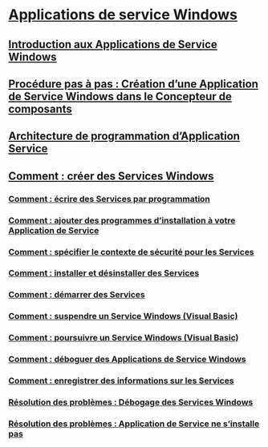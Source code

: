 # [Applications de service Windows](index.md)
## [Introduction aux Applications de Service Windows](introduction-to-windows-service-applications.md)
## [Procédure pas à pas : Création d’une Application de Service Windows dans le Concepteur de composants](walkthrough-creating-a-windows-service-application-in-the-component-designer.md)
## [Architecture de programmation d’Application Service](service-application-programming-architecture.md)
## [Comment : créer des Services Windows](how-to-create-windows-services.md)
### [Comment : écrire des Services par programmation](how-to-write-services-programmatically.md)
### [Comment : ajouter des programmes d’installation à votre Application de Service](how-to-add-installers-to-your-service-application.md)
### [Comment : spécifier le contexte de sécurité pour les Services](how-to-specify-the-security-context-for-services.md)
### [Comment : installer et désinstaller des Services](how-to-install-and-uninstall-services.md)
### [Comment : démarrer des Services](how-to-start-services.md)
### [Comment : suspendre un Service Windows (Visual Basic)](how-to-pause-a-windows-service-visual-basic.md)
### [Comment : poursuivre un Service Windows (Visual Basic)](how-to-continue-a-windows-service-visual-basic.md)
### [Comment : déboguer des Applications de Service Windows](how-to-debug-windows-service-applications.md)
### [Comment : enregistrer des informations sur les Services](how-to-log-information-about-services.md)
### [Résolution des problèmes : Débogage des Services Windows](troubleshooting-debugging-windows-services.md)
### [Résolution des problèmes : Application de Service ne s’installe pas](troubleshooting-service-application-wont-install.md)
